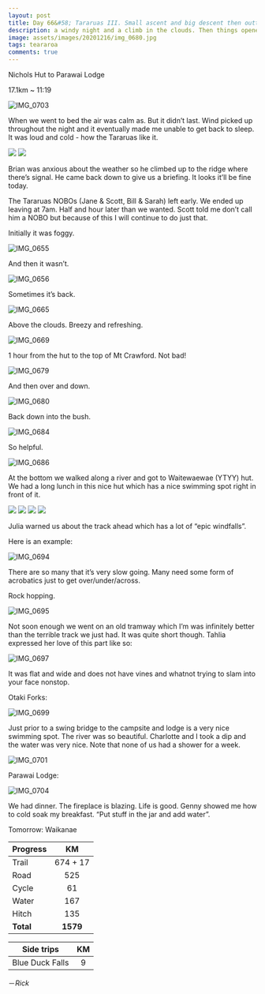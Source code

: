 ```yaml
---
layout: post
title: Day 66&#58; Tararuas III. Small ascent and big descent then outta there
description: a windy night and a climb in the clouds. Then things opened up with great views on Mt Crawford. Right after a huge steep descent to the bottom valley and out to Otaki Forks.
image: assets/images/20201216/img_0680.jpg
tags: teararoa
comments: true
---
```


Nichols Hut to Parawai Lodge 

17.1km ~ 11:19

![IMG_0703](/assets/images/20201216/img_0703.jpg)

When we went to bed the air was calm as. But it didn’t last. Wind picked up throughout the night and it eventually made me unable to get back to sleep. It was loud and cold - how the Tararuas like it.

<div class="gallery" data-columns="2">
  <img src="/assets/images/20201216/img_0645.jpg">
  <img src="/assets/images/20201216/img_0647.jpg">
</div>

Brian was anxious about the weather so he climbed up to the ridge where there’s signal. He came back down to give us a briefing. It looks it’ll be fine today. 

The Tararuas NOBOs (Jane & Scott, Bill & Sarah) left early. We ended up leaving at 7am. Half and hour later than we wanted. Scott told me don’t call him a NOBO but because of this I will continue to do just that. 

Initially it was foggy.

![IMG_0655](/assets/images/20201216/img_0655.jpg)

And then it wasn’t. 

![IMG_0656](/assets/images/20201216/img_0656.jpg)

Sometimes it’s back. 

![IMG_0665](/assets/images/20201216/img_0665.jpg)

Above the clouds. Breezy and refreshing. 

![IMG_0669](/assets/images/20201216/img_0669.jpg)

1 hour from the hut to the top of Mt Crawford. Not bad!

![IMG_0679](/assets/images/20201216/img_0679.jpg)

And then over and down. 

![IMG_0680](/assets/images/20201216/img_0680.jpg)

Back down into the bush. 

![IMG_0684](/assets/images/20201216/img_0684.jpg)

So helpful.

![IMG_0686](/assets/images/20201216/img_0686.jpg)

At the bottom we walked along a river and got to Waitewaewae (YTYY) hut. We had a long lunch in this nice hut which has a nice swimming spot right in front of it.

<div class="gallery" data-columns="2">
  <img src="/assets/images/20201216/img_0687.jpg">
  <img src="/assets/images/20201216/img_0688.jpg">
  <img src="/assets/images/20201216/img_0691.jpg">
  <img src="/assets/images/20201216/img_0692.jpg">
</div>

Julia warned us about the track ahead which has a lot of “epic windfalls”. 

Here is an example:

![IMG_0694](/assets/images/20201216/img_0694.jpg)

There are so many that it’s very slow going. Many need some form of acrobatics just to get over/under/across. 

Rock hopping.

![IMG_0695](/assets/images/20201216/img_0695.jpg)

Not soon enough we went on an old tramway which I’m was infinitely better than the terrible track we just had. It was quite short though. Tahlia expressed her love of this part like so:

![IMG_0697](/assets/images/20201216/img_0697.jpg)

It was flat and wide and does not have vines and whatnot trying to slam into your face nonstop. 

Otaki Forks:

![IMG_0699](/assets/images/20201216/img_0699.jpg)

Just prior to a swing bridge to the campsite and lodge is a very nice swimming spot. The river was so beautiful. Charlotte and I took a dip and the water was very nice. Note that none of us had a shower for a week. 

![IMG_0701](/assets/images/20201216/img_0701.jpg)

Parawai Lodge:

![IMG_0704](/assets/images/20201216/img_0704.jpg)

We had dinner. The fireplace is blazing. Life is good. Genny showed me how to cold soak my breakfast. “Put stuff in the jar and add water”.

Tomorrow: Waikanae

| Progress | KM |
| ---- |:----:|
| Trail | 674 + 17 |
| Road | 525 |
| Cycle | 61 |
| Water | 167 |
| Hitch | 135 |
| **Total** | **1579** |

| Side trips | KM |
| ---- |:----:|
| Blue Duck Falls | 9 |




－_Rick_